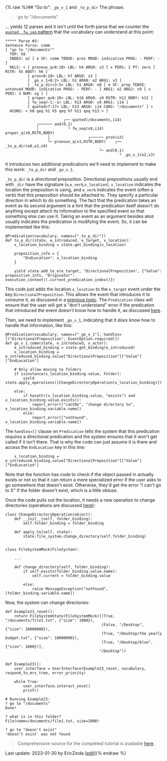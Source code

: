 {% raw %}## "Go to": `_go_v_1` and `_to_p_dir`
The phrase:

> go to "/documents"


... yields 12 parses and it isn't until the forth parse that we counter the [`quoted, fw_seq` pattern](https://blog.inductorsoftware.com/docsproto/howto/devvocab/devvocabFileDirectoryNames) that the vocabulary can understand at this point:

```
***** Parse #3:
Sentence Force: comm
[ "go to "/documents""
  TOP: h0
  INDEX: e2 [ e SF: comm TENSE: pres MOOD: indicative PROG: - PERF: - ]
  RELS: < [ pronoun_q<0:18> LBL: h4 ARG0: x3 [ x PERS: 2 PT: zero ] RSTR: h5 BODY: h6 ]
          [ pron<0:18> LBL: h7 ARG0: x3 ]
          [ _go_v_1<0:2> LBL: h1 ARG0: e2 ARG1: x3 ]
          [ _to_p_dir<3:5> LBL: h1 ARG0: e8 [ e SF: prop TENSE: untensed MOOD: indicative PROG: - PERF: - ] ARG1: e2 ARG2: x9 [ x PERS: 3 NUM: sg ] ]
          [ proper_q<6:18> LBL: h10 ARG0: x9 RSTR: h11 BODY: h12 ]
          [ fw_seq<-1:-1> LBL: h13 ARG0: x9 ARG1: i14 ]
          [ quoted<7:17> LBL: h13 ARG0: i14 CARG: "/documents" ] >
  HCONS: < h0 qeq h1 h5 qeq h7 h11 qeq h13 > ]

                          ┌── quoted(/documents,i14)
              ┌────── and(0,1)
              │             └ fw_seq(x9,i14)
proper_q(x9,RSTR,BODY)
                   │                 ┌────── pron(x3)
                   └─ pronoun_q(x3,RSTR,BODY)    ┌── _to_p_dir(e8,e2,x9)
                                          └─ and(0,1)
                                                   └ _go_v_1(e2,x3)

```

It introduces two additional predications we'll need to implement to make this work: `_to_p_dir` and `_go_v_1`.

`_to_p_dir` is a *directional* preposition.  Directional prepositions *usually* end with `_dir` have the signature (`e`,`e_verb`,`x_location`).  `x_location` indicates the location the preposition is using, and `e_verb` indicates the event (often a verb) that this preposition should be attached to. They specify a particular direction in which to do something.  The fact that the predication takes an event as its second argument is a hint that the predication itself doesn't *do* anything except attach its information to the specified event so that something else can use it. Taking an event as an argument besides `ARG0` usually indicates the predication is modifying the event. So, it can be implemented like this:

```
@Predication(vocabulary, names=["_to_p_dir"])
def to_p_dir(state, e_introduced, e_target, x_location):
    x_location_binding = state.get_binding(x_location)

    preposition_info = {
        "EndLocation": x_location_binding
    }

    yield state.add_to_e(e_target, "DirectionalPreposition", {"Value": preposition_info, "Originator": execution_context().current_predication_index()})
```

This code just adds the location `x_location` to the `e_target` event under the key `DirectionalPreposition`. This allows the event that introduces it to consume it, as discussed in a [previous topic](https://blog.inductorsoftware.com/docsproto/howto/devhowto/devhowtoEvents). The `Predication` class will ensure that the user will get a "don't understand" error if the predication that introduced the event doesn't know how to handle it, as discussed [here](https://blog.inductorsoftware.com/docsproto/howto/devhowto/devhowtoHandlingEventInformation).

Then, we need to implement `_go_v_1`, indicating that it *does* know how to handle that information, like this:

```
@Predication(vocabulary, names=["_go_v_1"], handles=[("DirectionalPreposition", EventOption.required)])
def go_v_1_comm(state, e_introduced, x_actor):
    e_introduced_binding = state.get_binding(e_introduced)
    x_location_binding = e_introduced_binding.value["DirectionalPreposition"]["Value"]["EndLocation"]

    # Only allow moving to folders
    if isinstance(x_location_binding.value, Folder):
        yield state.apply_operations([ChangeDirectoryOperation(x_location_binding)])

    else:
        if hasattr(x_location_binding.value, "exists") and x_location_binding.value.exists():
            report_error(["cantDo", "change directory to", x_location_binding.variable.name])
        else:
            report_error(["notFound", x_location_binding.variable.name])
```

The `handles=[]` clause on `Predication` tells the system that this predication *requires* a directional predication and the system ensures that it won't get called if it isn't there. That is why the code can just assume it is there and access the `EndLocation` key in this line:

```
    x_location_binding = e_introduced_binding.value["DirectionalPreposition"]["Value"]["EndLocation"]
```

Note that the function has code to check if the object passed in actually exists or not so that it can return a more specialized error if the user asks to go somewhere that doesn't exist. Otherwise, they'd get the error "I can't go to X" if the folder doesn't exist, which is a little obtuse.

Once the code pulls out the location, it needs a new operation to change directories (operations are discussed [here](https://blog.inductorsoftware.com/docsproto/howto/devhowto/devhowtoSimpleCommands)):

```
class ChangeDirectoryOperation(object):
    def __init__(self, folder_binding):
        self.folder_binding = folder_binding

    def apply_to(self, state):
        state.file_system.change_directory(self.folder_binding)
    
        
class FileSystemMock(FileSystem):

    ... 
    
    def change_directory(self, folder_binding):
        if self.exists(folder_binding.value.name):
            self.current = folder_binding.value

        else:
            raise MessageException("notFound", [folder_binding.variable.name])
```

Now, the system can change directories:

```
def Example23_reset():
    return FileSystemState(FileSystemMock([(True, "/documents/file1.txt", {"size": 1000}),
                                           (False, "/Desktop", {"size": 10000000}),
                                           (True, "/Desktop/the yearly budget.txt", {"size": 10000000}),
                                           (True, "/Desktop/blue", {"size": 1000})],
                                          "/Desktop"))


def Example23():
    user_interface = UserInterface(Example23_reset, vocabulary, respond_to_mrs_tree, error_priority)

    while True:
        user_interface.interact_once()
        print()
        
# Running Example23:
? go to "/documents"
Done!

? what is in this folder?
File(name=/documents/file1.txt, size=1000)

? go to "doesn't exist"
'doesn’t exist' was not found
```

> Comprehensive source for the completed tutorial is available [here](https://github.com/EricZinda/Perplexity).


Last update: 2023-01-30 by EricZinda [[edit](https://github.com/ericzinda/Perplexity/edit/main/docs/devvocab/devvocabGoTo.md)]{% endraw %}